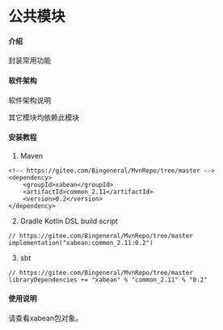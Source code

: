 # 公共模块

#### 介绍
封装常用功能

#### 软件架构
软件架构说明

其它模块均依赖此模块

#### 安装教程

1. Maven
```
<!-- https://gitee.com/Bingeneral/MvnRepo/tree/master -->
<dependency>
    <groupId>xabean</groupId>
    <artifactId>common_2.11</artifactId>
    <version>0.2</version>
</dependency>
```
2. Gradle Kotlin DSL build script
```
// https://gitee.com/Bingeneral/MvnRepo/tree/master
implementation("xabean:common_2.11:0.2")
```
3. sbt
```
// https://gitee.com/Bingeneral/MvnRepo/tree/master
libraryDependencies += "xabean" % "common_2.11" % "0.2"
```

#### 使用说明

请查看xabean包对象。
